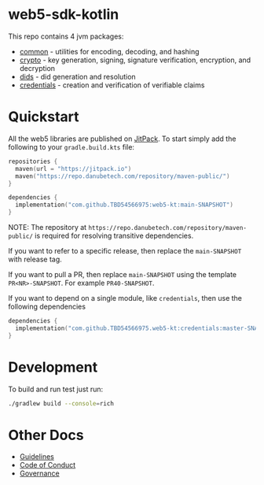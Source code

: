 # web5-sdk-kotlin

This repo contains 4 jvm packages:

* [common](./common) - utilities for encoding, decoding, and hashing
* [crypto](./crypto) - key generation, signing, signature verification, encryption, and decryption
* [dids](./dids) - did generation and resolution
* [credentials](./credentials) - creation and verification of verifiable claims

# Quickstart

All the web5 libraries are published on [JitPack](https://jitpack.io). To start simply add the following to your
`gradle.build.kts` file:

```kotlin
repositories {
  maven(url = "https://jitpack.io")
  maven("https://repo.danubetech.com/repository/maven-public/")
}

dependencies {
  implementation("com.github.TBD54566975:web5-kt:main-SNAPSHOT")
}
```

NOTE: The repository at `https://repo.danubetech.com/repository/maven-public/` is required for resolving transitive
dependencies.

If you want to refer to a specific release, then replace the `main-SNAPSHOT` with release tag.

If you want to pull a PR, then replace `main-SNAPSHOT` using the template `PR<NR>-SNAPSHOT`. For
example `PR40-SNAPSHOT`.

If you want to depend on a single module, like `credentials`, then use the following dependencies

```kotlin
dependencies {
  implementation("com.github.TBD54566975.web5-kt:credentials:master-SNAPSHOT")
}
```

# Development

To build and run test just run:

```bash
./gradlew build --console=rich
```

# Other Docs

* [Guidelines](./CONVENTIONS.md)
* [Code of Conduct](./CODE_OF_CONDUCT.md)
* [Governance](./GOVERNANCE.md)

